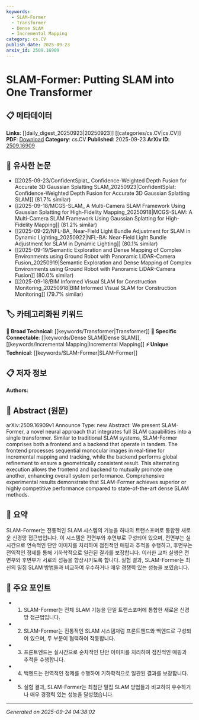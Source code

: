 ```yaml
---
keywords:
  - SLAM-Former
  - Transformer
  - Dense SLAM
  - Incremental Mapping
category: cs.CV
publish_date: 2025-09-23
arxiv_id: 2509.16909
---
```


<!-- KEYWORD_LINKING_METADATA:
{
  "processed_timestamp": "2025-09-24T04:38:02.006407",
  "vocabulary_version": "1.0",
  "selected_keywords": [
    "SLAM-Former",
    "Transformer",
    "Dense SLAM",
    "Incremental Mapping"
  ],
  "rejected_keywords": [],
  "similarity_scores": {
    "SLAM-Former": 0.8,
    "Transformer": 0.85,
    "Dense SLAM": 0.78,
    "Incremental Mapping": 0.77
  },
  "extraction_method": "AI_prompt_based",
  "budget_applied": true,
  "candidates_json": {
    "candidates": [
      {
        "surface": "SLAM-Former",
        "canonical": "SLAM-Former",
        "aliases": [
          "SLAM Transformer"
        ],
        "category": "unique_technical",
        "rationale": "SLAM-Former represents a novel integration of SLAM capabilities into a transformer, offering a unique approach in the field.",
        "novelty_score": 0.85,
        "connectivity_score": 0.65,
        "specificity_score": 0.9,
        "link_intent_score": 0.8
      },
      {
        "surface": "Transformer",
        "canonical": "Transformer",
        "aliases": [],
        "category": "broad_technical",
        "rationale": "Transformers are a foundational architecture in modern neural networks, facilitating connections across various domains.",
        "novelty_score": 0.3,
        "connectivity_score": 0.95,
        "specificity_score": 0.6,
        "link_intent_score": 0.85
      },
      {
        "surface": "Dense SLAM",
        "canonical": "Dense SLAM",
        "aliases": [
          "Dense Simultaneous Localization and Mapping"
        ],
        "category": "specific_connectable",
        "rationale": "Dense SLAM is a key area of comparison and improvement for SLAM-Former, relevant for linking advancements in SLAM technology.",
        "novelty_score": 0.55,
        "connectivity_score": 0.7,
        "specificity_score": 0.8,
        "link_intent_score": 0.78
      },
      {
        "surface": "Incremental Mapping",
        "canonical": "Incremental Mapping",
        "aliases": [
          "Real-time Mapping"
        ],
        "category": "specific_connectable",
        "rationale": "Incremental Mapping is crucial for real-time processing in SLAM systems, providing a link to real-time computational techniques.",
        "novelty_score": 0.6,
        "connectivity_score": 0.75,
        "specificity_score": 0.72,
        "link_intent_score": 0.77
      }
    ],
    "ban_list_suggestions": [
      "method",
      "performance",
      "system"
    ]
  },
  "decisions": [
    {
      "candidate_surface": "SLAM-Former",
      "resolved_canonical": "SLAM-Former",
      "decision": "linked",
      "scores": {
        "novelty": 0.85,
        "connectivity": 0.65,
        "specificity": 0.9,
        "link_intent": 0.8
      }
    },
    {
      "candidate_surface": "Transformer",
      "resolved_canonical": "Transformer",
      "decision": "linked",
      "scores": {
        "novelty": 0.3,
        "connectivity": 0.95,
        "specificity": 0.6,
        "link_intent": 0.85
      }
    },
    {
      "candidate_surface": "Dense SLAM",
      "resolved_canonical": "Dense SLAM",
      "decision": "linked",
      "scores": {
        "novelty": 0.55,
        "connectivity": 0.7,
        "specificity": 0.8,
        "link_intent": 0.78
      }
    },
    {
      "candidate_surface": "Incremental Mapping",
      "resolved_canonical": "Incremental Mapping",
      "decision": "linked",
      "scores": {
        "novelty": 0.6,
        "connectivity": 0.75,
        "specificity": 0.72,
        "link_intent": 0.77
      }
    }
  ]
}
-->

# SLAM-Former: Putting SLAM into One Transformer

## 📋 메타데이터

**Links**: [[daily_digest_20250923|20250923]] [[categories/cs.CV|cs.CV]]
**PDF**: [Download](https://arxiv.org/pdf/2509.16909.pdf)
**Category**: cs.CV
**Published**: 2025-09-23
**ArXiv ID**: [2509.16909](https://arxiv.org/abs/2509.16909)

## 🔗 유사한 논문
- [[2025-09-23/ConfidentSplat_ Confidence-Weighted Depth Fusion for Accurate 3D Gaussian Splatting SLAM_20250923|ConfidentSplat: Confidence-Weighted Depth Fusion for Accurate 3D Gaussian Splatting SLAM]] (81.7% similar)
- [[2025-09-18/MCGS-SLAM_ A Multi-Camera SLAM Framework Using Gaussian Splatting for High-Fidelity Mapping_20250918|MCGS-SLAM: A Multi-Camera SLAM Framework Using Gaussian Splatting for High-Fidelity Mapping]] (81.2% similar)
- [[2025-09-22/NFL-BA_ Near-Field Light Bundle Adjustment for SLAM in Dynamic Lighting_20250922|NFL-BA: Near-Field Light Bundle Adjustment for SLAM in Dynamic Lighting]] (80.1% similar)
- [[2025-09-19/Semantic Exploration and Dense Mapping of Complex Environments using Ground Robot with Panoramic LiDAR-Camera Fusion_20250919|Semantic Exploration and Dense Mapping of Complex Environments using Ground Robot with Panoramic LiDAR-Camera Fusion]] (80.0% similar)
- [[2025-09-18/BIM Informed Visual SLAM for Construction Monitoring_20250918|BIM Informed Visual SLAM for Construction Monitoring]] (79.7% similar)

## 🏷️ 카테고리화된 키워드
**🧠 Broad Technical**: [[keywords/Transformer|Transformer]]
**🔗 Specific Connectable**: [[keywords/Dense SLAM|Dense SLAM]], [[keywords/Incremental Mapping|Incremental Mapping]]
**⚡ Unique Technical**: [[keywords/SLAM-Former|SLAM-Former]]

## 📋 저자 정보

**Authors:** 

## 📄 Abstract (원문)

arXiv:2509.16909v1 Announce Type: new 
Abstract: We present SLAM-Former, a novel neural approach that integrates full SLAM capabilities into a single transformer. Similar to traditional SLAM systems, SLAM-Former comprises both a frontend and a backend that operate in tandem. The frontend processes sequential monocular images in real-time for incremental mapping and tracking, while the backend performs global refinement to ensure a geometrically consistent result. This alternating execution allows the frontend and backend to mutually promote one another, enhancing overall system performance. Comprehensive experimental results demonstrate that SLAM-Former achieves superior or highly competitive performance compared to state-of-the-art dense SLAM methods.

## 📝 요약

SLAM-Former는 전통적인 SLAM 시스템의 기능을 하나의 트랜스포머로 통합한 새로운 신경망 접근법입니다. 이 시스템은 전면부와 후면부로 구성되어 있으며, 전면부는 실시간으로 연속적인 단안 이미지를 처리하여 점진적인 매핑과 추적을 수행하고, 후면부는 전역적인 정제를 통해 기하학적으로 일관된 결과를 보장합니다. 이러한 교차 실행은 전면부와 후면부가 서로의 성능을 향상시키도록 합니다. 실험 결과, SLAM-Former는 최신의 밀집 SLAM 방법들과 비교하여 우수하거나 매우 경쟁력 있는 성능을 보였습니다.

## 🎯 주요 포인트

- 1. SLAM-Former는 전체 SLAM 기능을 단일 트랜스포머에 통합한 새로운 신경망 접근법입니다.
- 2. SLAM-Former는 전통적인 SLAM 시스템처럼 프론트엔드와 백엔드로 구성되어 있으며, 두 부분이 협력하여 작동합니다.
- 3. 프론트엔드는 실시간으로 순차적인 단안 이미지를 처리하여 점진적인 매핑과 추적을 수행합니다.
- 4. 백엔드는 전역적인 정제를 수행하여 기하학적으로 일관된 결과를 보장합니다.
- 5. 실험 결과, SLAM-Former는 최첨단 밀집 SLAM 방법들과 비교하여 우수하거나 매우 경쟁력 있는 성능을 달성했습니다.


---

*Generated on 2025-09-24 04:38:02*